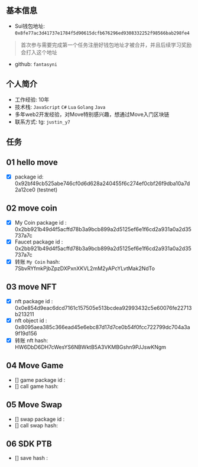 ## 基本信息
- Sui钱包地址: `0x8fe77ac3d41737e1784f5d90615dcfb676296ed9308332252f98566bab298fe4`
> 首次参与需要完成第一个任务注册好钱包地址才被合并，并且后续学习奖励会打入这个地址
- github: `fantasyni`

## 个人简介
- 工作经验: 10年
- 技术栈: `JavaScript` `C#` `Lua` `Golang` `Java`
- 多年web2开发经验，对Move特别感兴趣，想通过Move入门区块链
- 联系方式: tg: `justin_y7` 

## 任务

##   01 hello move  
- [x] package id: 0x92bf49cb525abe746cf0d6d628a240455f6c274ef0cbf26f9dba10a7d2a12ce0 (testnet)

##   02 move coin
- [x] My Coin package id : 0x2bb921b49d4f5acffd78b3a9bcb899a2d5125ef6e1f6cd2a931a0a2d35737a7c
- [x] Faucet package id : 0x2bb921b49d4f5acffd78b3a9bcb899a2d5125ef6e1f6cd2a931a0a2d35737a7c
- [x] 转账 `My Coin` hash: 7SbvRYfmkPjbZpzDXPxnXKVL2mM2yAPcYLvtMak2NdTo

##   03 move NFT
- [x] nft package id : 0x0e854d9eac6dcd7161c157505e513bcdea92993432c5e60076fe22713b213211
- [x] nft object id : 0x8095aea385c366ead45e6ebc87d17d7ce0b54f0fcc722799dc704a3a9f19d156
- [x] 转账 nft  hash: HW6DbD6DH7cWesYS6NBWktB5A3VKMBGshn9PJJswKNgm

##   04 Move Game
- [] game package id :
- [] call game hash:

##   05 Move Swap
- [] swap package id :
- [] call swap hash:

##   06 SDK PTB
- [] save hash :
